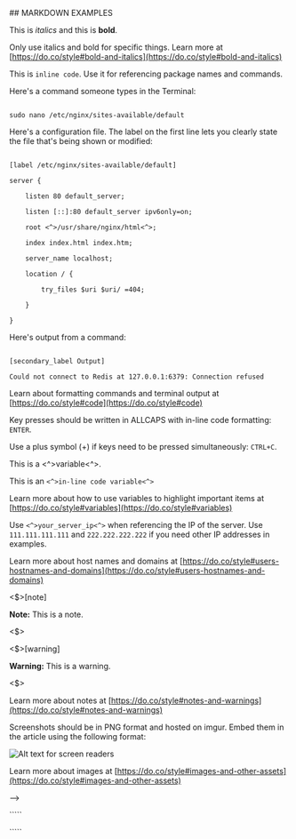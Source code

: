 \## MARKDOWN EXAMPLES

This is _italics_ and this is **bold**.

Only use italics and bold for specific things. Learn more at [https://do.co/style#bold-and-italics](https://do.co/style#bold-and-italics)

This is `inline code`. Use it for referencing package names and commands.

Here's a command someone types in the Terminal:

```command

sudo nano /etc/nginx/sites-available/default

```

Here's a configuration file. The label on the first line lets you clearly state the file that's being shown or modified:

```nginx

[label /etc/nginx/sites-available/default]

server {

​    listen 80 default_server;

​    listen [::]:80 default_server ipv6only=on;

​    root <^>/usr/share/nginx/html<^>;

​    index index.html index.htm;

​    server_name localhost;

​    location / {

​        try_files $uri $uri/ =404;

​    }

}

```

Here's output from a command:

```

[secondary_label Output]

Could not connect to Redis at 127.0.0.1:6379: Connection refused

```

Learn about formatting commands and terminal output at [https://do.co/style#code](https://do.co/style#code)

Key presses should be written in ALLCAPS with in-line code formatting: `ENTER`.

Use a plus symbol (+) if keys need to be pressed simultaneously: `CTRL+C`.

This is a <^>variable<^>.

This is an `<^>in-line code variable<^>`

Learn more about how to use variables to highlight important items at [https://do.co/style#variables](https://do.co/style#variables)

Use `<^>your_server_ip<^>` when referencing the IP of the server.  Use `111.111.111.111` and `222.222.222.222` if you need other IP addresses in examples.

Learn more about host names and domains at [https://do.co/style#users-hostnames-and-domains](https://do.co/style#users-hostnames-and-domains)

<$>[note]

**Note:** This is a note.

<$>

<$>[warning]

**Warning:** This is a warning.

<$>

Learn more about notes at [https://do.co/style#notes-and-warnings](https://do.co/style#notes-and-warnings)

Screenshots should be in PNG format and hosted on imgur. Embed them in the article using the following format:

![Alt text for screen readers](/path/to/img.png)

Learn more about images at [https://do.co/style#images-and-other-assets](https://do.co/style#images-and-other-assets)

-->

\`````

\`````
